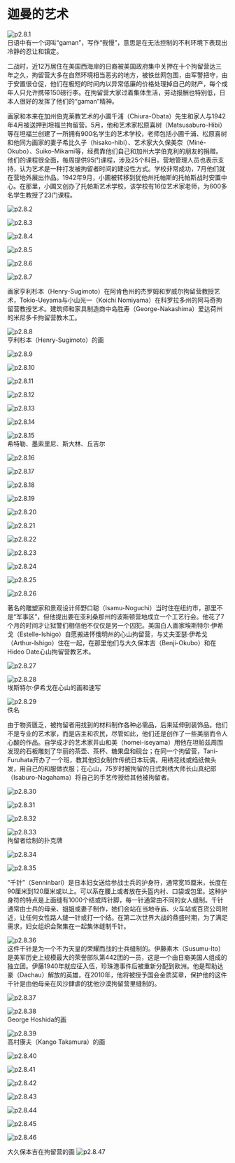 # 迦曼的艺术

![p2.8.1](/images/2.8.1.jpg)  
日语中有一个词叫“gaman”，写作“我慢”，意思是在无法控制的不利环境下表现出冷静的忍让和镇定。

二战时，近12万居住在美国西海岸的日裔被美国政府集中关押在十个拘留营达三年之久，拘留营大多在自然环境相当恶劣的地方，被铁丝网包围，由军警把守，由于安置很仓促，他们在极短的时间内以异常低廉的价格处理掉自己的财产，每个成年人只允许携带150磅行李。在拘留营大家过着集体生活，劳动报酬也特别低，日本人很好的发挥了他们的“gaman”精神。

画家和本来在加州伯克莱教艺术的小圃千浦（Chiura-Obata）先生和家人与1942年4月被送押到坦福兰拘留营。5月，他和艺术家松原喜树（Matsusaburo-Hibi）等在坦福兰创建了一所拥有900名学生的艺术学校，老师包括小圃千浦、松原喜树和他同为画家的妻子希比久子（hisako-hibi）、艺术家大久保美奈（Miné-Okubo）、Suiko-Mikami等，经费靠他们自己和加州大学伯克利的朋友的捐赠。他们的课程很全面，每周提供95门课程，涉及25个科目。营地管理人员也表示支持，认为艺术是一种打发被拘留者时间的建设性方式。学校非常成功，7月他们就在营地外展出作品。1942年9月，小圃被转移到犹他州托帕斯的托帕斯战时安置中心。在那里，小圃又创办了托帕斯艺术学校，该学校有16位艺术家老师，为600多名学生教授了23门课程。

![p2.8.2](/images/2.8.2.jpg)  

![p2.8.3](/images/2.8.3.jpg)  

![p2.8.4](/images/2.8.4.jpg)  

![p2.8.5](/images/2.8.5.jpg)  

![p2.8.6](/images/2.8.6.jpg)  

![p2.8.7](/images/2.8.7.jpg)  

画家亨利杉本（Henry-Sugimoto）在阿肯色州的杰罗姆和罗威尔拘留营教授艺术，Tokio-Ueyama与小山光一（Koichi Nomiyama）在科罗拉多州的阿马奇拘留营教授艺术。建筑师和家具制造商中岛胜寿（George-Nakashima）爱达荷州的米尼多卡拘留营教木工。

![p2.8.8](/images/2.8.8.png)  
亨利杉本（Henry-Sugimoto）的画

![p2.8.9](/images/2.8.9.jpg)  

![p2.8.10](/images/2.8.10.jpg)  

![p2.8.11](/images/2.8.11.jpg)  

![p2.8.12](/images/2.8.12.jpg)  

![p2.8.13](/images/2.8.13.jpg)  

![p2.8.14](/images/2.8.14.jpg)  

![p2.8.15](/images/2.8.15.jpg)  
希特勒、墨索里尼、斯大林、丘吉尔

![p2.8.16](/images/2.8.16.jpg)  

![p2.8.17](/images/2.8.17.jpg)  

![p2.8.18](/images/2.8.18.jpg)  

![p2.8.19](/images/2.8.19.jpg)  

![p2.8.20](/images/2.8.20.jpg)  

![p2.8.21](/images/2.8.21.jpg)  

![p2.8.22](/images/2.8.22.jpg)  

![p2.8.23](/images/2.8.23.jpg)  

![p2.8.24](/images/2.8.24.jpg)  

![p2.8.25](/images/2.8.25.jpg)  

![p2.8.26](/images/2.8.26.jpg)  

著名的雕塑家和景观设计师野口聪（Isamu-Noguchi）当时住在纽约市，那里不是“军事区”，但他提出要在亚利桑那州的波斯顿营地成立一个工艺行会。他花了7个月的时间才让狱警们相信他不仅仅是另一个囚犯。美国白人画家埃斯特尔·伊希戈（Estelle-Ishigo）自愿搬进怀俄明州的心山拘留营，与丈夫亚瑟·伊希戈（Arthur-Ishigo）住在一起，在那里他们与大久保本吉（Benji-Okubo）和在Hideo Date心山拘留营教艺术。

![p2.8.27](/images/2.8.27.jpg)  

![p2.8.28](/images/2.8.28.png)  
埃斯特尔·伊希戈在心山的画和速写

![p2.8.29](/images/2.8.29.png)  
佚名

由于物资匮乏，被拘留者用找到的材料制作各种必需品，后来延伸到装饰品。他们不是专业的艺术家，而是店主和农民，尽管如此，他们还是创作了一些美丽而令人心酸的作品。自学成才的艺术家井山和美（homei-iseyama）用他在坦帕兹周围发现的石板雕刻了华丽的茶壶、茶杯、糖果盘和砚台；在同一个拘留营，Tani-Furuhata开办了一个班，教其他妇女制作传统日本玩偶，用绣花线或绉纸做头发，用自己的和服做衣服；在心山，75岁时被拘留的日式刺绣大师长山真纪郎（Isaburo-Nagahama）将自己的手艺传授给其他被拘留者。

![p2.8.30](/images/2.8.30.gif)  

![p2.8.31](/images/2.8.31.jpg)  

![p2.8.32](/images/2.8.32.jpg)  

![p2.8.33](/images/2.8.33.jpg)  
拘留者绘制的扑克牌

![p2.8.34](/images/2.8.34.jpg)  

![p2.8.35](/images/2.8.35.jpg)  

“千针”（Senninbari）是日本妇女送给参战士兵的护身符，通常宽15厘米，长度在90厘米到120厘米或以上。可以系在腰上或者放在头盔内衬、口袋或包里。这种护身符的特点是上面缝有1000个结或阵针脚，每一针通常由不同的女人缝制。千针通常由士兵的母亲、姐姐或妻子制作，她们会站在当地寺庙、火车站或百货公司附近，让任何女性路人缝一针或打一个结。在第二次世界大战的鼎盛时期，为了满足需求，妇女组织会聚集在一起集体缝制千针。

![p2.8.36](/images/2.8.36.jpg)  
这件千针是为一个不为天皇的荣耀而战的士兵缝制的。伊藤素木（Susumu-Ito）是美军历史上规模最大的荣誉部队第442团的一员，这是一个由日裔美国人组成的独立团。伊藤1940年就应征入伍，珍珠港事件后被重新分配到欧洲。他是帮助达豪（Dachau）解放的英雄，在2010年，他将被授予国会金质奖章，保护他的这件千针是由他母亲在风沙肆虐的犹他沙漠拘留营里缝制的。

![p2.8.37](/images/2.8.37.jpg)  

![p2.8.38](/images/2.8.38.png)  
George Hoshida的画

![p2.8.39](/images/2.8.39.jpg)  
高村康夫（Kango Takamura）的画

![p2.8.40](/images/2.8.40.jpg)  

![p2.8.41](/images/2.8.41.jpg)  

![p2.8.42](/images/2.8.42.jpg)  

![p2.8.43](/images/2.8.43.jpg)  

![p2.8.44](/images/2.8.44.jpg)  

![p2.8.45](/images/2.8.45.jpg)  

![p2.8.46](/images/2.8.46.jpg)  

大久保本吉在拘留营的画
![p2.8.47](/images/2.8.47.jpg)  
